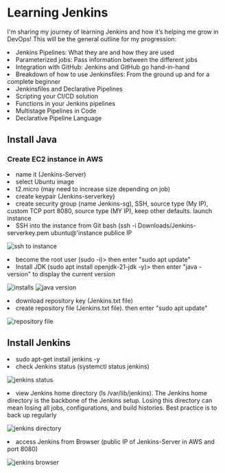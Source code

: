 # Learning Jenkins
I'm sharing my journey of learning Jenkins and how it’s helping me grow in DevOps! This will be the general outline for my progression:
<li>Jenkins Pipelines: What they are and how they are used</li>
<li>Parameterized jobs: Pass information between the different jobs</li>
<li>Integration with GitHub: Jenkins and GitHub go hand-in-hand</li>
<li>Breakdown of how to use Jenkinsfiles: From the ground up and for a complete beginner</li>
<li>Jenkinsfiles and Declarative Pipelines</li>
<li>Scripting your CI/CD solution</li>
<li>Functions in your Jenkins pipelines</li>
<li>Multistage Pipelines in Code</li>
<li>Declarative Pipeline Language</li>

<h2>Install Java</h2>
<h3>Create EC2 instance in AWS</h3>

 <li>name it (Jenkins-Server)</li>
 <li>select Ubuntu image</li>
 <li>t2.micro (may need to increase size depending on job)</li>
 <li>create keypair (Jenkins-serverkey)</li>
 <li>create security group (name Jenkins-sg), SSH, source type (My IP), custom TCP port 8080, source type (MY IP), keep other defaults. launch instance</li>
 <li>SSH into the instance from Git bash (ssh -i Downloads/Jenkins-serverkey.pem ubuntu@'instance publice IP</li>
 
 ![ssh to instance](https://github.com/user-attachments/assets/e2ea096b-7234-4614-b6d1-66c92845a209)

 <li>become the root user (sudo -i)> then enter "sudo apt update"</li>
 <li>Install JDK (sudo apt install openjdk-21-jdk -y)> then enter "java -version" to display the current version</li>

 ![installs](https://github.com/user-attachments/assets/83af0298-f879-4d70-be2e-87dc3d664370)
 ![java version](https://github.com/user-attachments/assets/5ba98da4-2b18-4ecd-b180-7e876fd830c2)

 <li>download repository key (Jenkins.txt file)</li>
 <li>create repository file (Jenkins.txt file). then enter "sudo apt update"</li>

 ![repository file](https://github.com/user-attachments/assets/5a08c780-7aa4-4f39-b051-8b0b0578104f)

 <h2>Install Jenkins</h2>
 <li>sudo apt-get install jenkins -y</li>
 <li>check Jenkins status (systemctl status jenkins)</li>

 ![jenkins status](https://github.com/user-attachments/assets/9c6a8cd6-4bfa-41a6-b777-ccd3a4884f22)

 <li>view Jenkins home directory (ls /var/lib/jenkins). The Jenkins home directory is the backbone of the Jenkins setup. Losing this directory can mean losing all jobs, configurations, and build histories. Best practice is to back up regularly</li>

 ![jenkins directory](https://github.com/user-attachments/assets/647db191-b8c8-4fdf-92ad-22867d504d69)

 <li>access Jenkins from Browser (public IP of Jenkins-Server in AWS and port 8080)</li>

 ![jenkins browser](https://github.com/user-attachments/assets/1b2b80c1-41c7-4845-a5ca-dd432f677b14)
